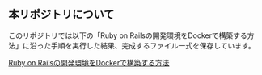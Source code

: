 ## 本リポジトリについて

このリポジトリでは以下の「Ruby on Railsの開発環境をDockerで構築する方法」に沿った手順を実行した結果、完成するファイル一式を保存しています。

[Ruby on Railsの開発環境をDockerで構築する方法](https://qiita.com/tmasuyama/items/d12f9ebce7644f18a047)